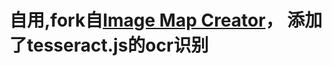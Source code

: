 # 自用,fork自[Image Map Creator](https://n-peugnet.github.io/image-map-creator/)， 添加了tesseract.js的ocr识别
